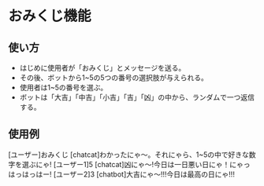 # おみくじ機能
## 使い方
- はじめに使用者が「おみくじ」とメッセージを送る。
- その後、ボットから1~5の5つの番号の選択肢が与えられる。
- 使用者は1~5の番号を選ぶ。
- ボットは「大吉」「中吉」「小吉」「吉」「凶」の中から、ランダムで一つ返信する。
  
## 使用例
[ユーザー]おみくじ
[chatcat]わかったにゃ～。それにゃら、1~5の中で好きな数字を選ぶにゃ!
[ユーザー1]5
[chatcat]凶にゃ～!今日は一日悪い日にゃ！にゃっはっはっはー!
[ユーザー2]3
[chatbot]大吉にゃ～!!!今日は最高の日にゃ!!!
